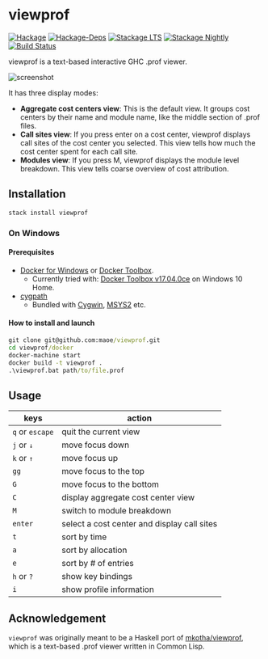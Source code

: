 # viewprof
[![Hackage](https://img.shields.io/hackage/v/viewprof.svg)](https://hackage.haskell.org/package/viewprof)
[![Hackage-Deps](https://img.shields.io/hackage-deps/v/viewprof.svg)](http://packdeps.haskellers.com/feed?needle=viewprof)
[![Stackage LTS](http://stackage.org/package/viewprof/badge/lts)](http://stackage.org/lts/package/viewprof)
[![Stackage Nightly](http://stackage.org/package/viewprof/badge/nightly)](http://stackage.org/nightly/package/viewprof)
[![Build Status](https://travis-ci.org/maoe/viewprof.svg?branch=master)](https://travis-ci.org/maoe/viewprof)

viewprof is a text-based interactive GHC .prof viewer.

![screenshot](img/screenshot.png)

It has three display modes:

* __Aggregate cost centers view__: This is the default view. It groups cost centers by their name and module name, like the middle section of .prof files.
* __Call sites view__: If you press enter on a cost center, viewprof displays call sites of the cost center you selected. This view tells how much the cost center spent for each call site.
* __Modules view__: If you press M, viewprof displays the module level breakdown. This view tells coarse overview of cost attribution.

## Installation

```
stack install viewprof
```

### On Windows

#### Prerequisites

- [Docker for Windows](https://docs.docker.com/docker-for-windows/install/) or [Docker Toolbox](https://docs.docker.com/toolbox/overview/).
    - Currently tried with: [Docker Toolbox v17.04.0ce](https://github.com/docker/toolbox/releases/tag/v17.04.0-ce) on Windows 10 Home.
- [cygpath](https://cygwin.com/cygwin-ug-net/cygpath.html)
    - Bundled with [Cygwin](https://www.cygwin.com/), [MSYS2](http://www.msys2.org/) etc.

#### How to install and launch

```bat
git clone git@github.com:maoe/viewprof.git
cd viewprof/docker
docker-machine start
docker build -t viewprof .
.\viewprof.bat path/to/file.prof
```

## Usage

| keys              | action                                      |
|-------------------|---------------------------------------------|
| `q` or `escape`   | quit the current view                       |
| `j` or `↓`        | move focus down     　 　　　　　　           |
| `k` or `↑`        | move focus up         　　　　　　　          |
| `gg`              | move focus to the top                       |
| `G`               | move focus to the bottom                    |
| `C`               | display aggregate cost center view          |
| `M`               | switch to module breakdown                  |
| `enter`           | select a cost center and display call sites |
| `t`               | sort by time                                |
| `a`               | sort by allocation                          |
| `e`               | sort by # of entries                        |
| `h` or `?`        | show key bindings                           |
| `i`               | show profile information                    |

## Acknowledgement

`viewprof` was originally meant to be a Haskell port of [mkotha/viewprof](https://github.com/mkotha/viewprof), which is a text-based .prof viewer written in Common Lisp.
